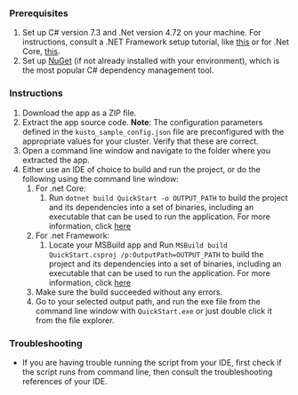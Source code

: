 ### Prerequisites

1. Set up C# version 7.3 and .Net version 4.72 on your machine. For instructions, consult a .NET Framework setup tutorial,
   like [this](https://docs.microsoft.com/en-us/dotnet/framework/install/guide-for-developers) or for .Net
   Core, [this](https://docs.microsoft.com/en-us/dotnet/core/install/windows?tabs=net60).
2. Set up [NuGet](https://docs.microsoft.com/en-us/nuget/what-is-nuget) (if not already installed with your environment), which is the most popular C#
   dependency management tool.

### Instructions

1. Download the app as a ZIP file.
2. Extract the app source code.
   **Note**: The configuration parameters defined in the `kusto_sample_config.json` file are preconfigured with the appropriate values for your cluster. Verify
   that these are correct.
3. Open a command line window and navigate to the folder where you extracted the app.
4. Either use an IDE of choice to build and run the project, or do the following using the command line window:
    1. For .net Core:
        1. Run `dotnet build QuickStart -o OUTPUT_PATH` to build the project and its dependencies into a set of binaries, including an executable that can be
           used to run the application. For more information, click [here](https://docs.microsoft.com/en-us/dotnet/core/tools/dotnet-build)
    2. For .net Framework:
        1. Locate your MSBuild app and Run `MSBuild build QuickStart.csproj /p:OutputPath=OUTPUT_PATH` to build the project and its dependencies into a set of
           binaries, including an executable that can be used to run the application. For more information,
           click [here](https://docs.microsoft.com/en-us/visualstudio/msbuild/msbuild-command-line-reference?view=vs-2022)
    3. Make sure the build succeeded without any errors.
    4. Go to your selected output path, and run the exe file from the command line window with `QuickStart.exe` or just double click it from the file explorer.

### Troubleshooting

-   If you are having trouble running the script from your IDE, first check if the script runs from command line, then consult the troubleshooting references of
    your IDE.
